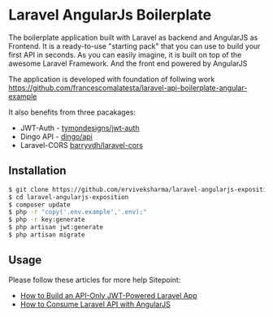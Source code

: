 # Laravel AngularJs Boilerplate
The boilerplate application built with Laravel as backend and AngularJS as Frontend. It is a ready-to-use "starting pack" that you can use to build your first API in seconds. As you can easily imagine, it is built on top of the awesome Laravel Framework. And the front end powered by AngularJS

The application is developed with foundation of follwing work
https://github.com/francescomalatesta/laravel-api-boilerplate-angular-example

It also benefits from three pacakages:

* JWT-Auth - [tymondesigns/jwt-auth](https://github.com/tymondesigns/jwt-auth)
* Dingo API - [dingo/api](https://github.com/dingo/api)
* Laravel-CORS [barryvdh/laravel-cors](http://github.com/barryvdh/laravel-cors)

## Installation

```bash
$ git clone https://github.com/erviveksharma/laravel-angularjs-exposition.git
$ cd laravel-angularjs-exposition
$ composer update
$ php -r "copy('.env.example','.env);"
$ php -r key:generate
$ php artisan jwt:generate
$ php artisan migrate
```

## Usage

Please follow these articles for more help Sitepoint:

* [How to Build an API-Only JWT-Powered Laravel App](https://www.sitepoint.com/how-to-build-an-api-only-jwt-powered-laravel-app/)
* [How to Consume Laravel API with AngularJS](https://www.sitepoint.com/how-to-consume-laravel-api-with-angularjs/)

